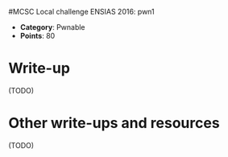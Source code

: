 #MCSC Local challenge ENSIAS 2016: pwn1

* **Category**: Pwnable <br>
* **Points**: 80 <br>

# Write-up 

(TODO)

# Other write-ups and resources

(TODO)